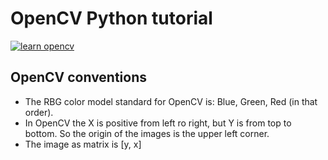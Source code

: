 # OpenCV Python tutorial

[![learn opencv](http://img.youtube.com/vi/WQeoO7MI0Bs/0.jpg)](http://www.youtube.com/watch?v=WQeoO7MI0Bs "LEARN OPENCV in 3 HOURS with Python | Including 3xProjects | Computer Vision")

## OpenCV conventions

* The RBG color model standard for OpenCV is: Blue, Green, Red (in that order).
* In OpenCV the X is positive from left ro right, but Y is from top to bottom. So the origin of the images is the upper
  left corner.
* The image as matrix is [y, x]
